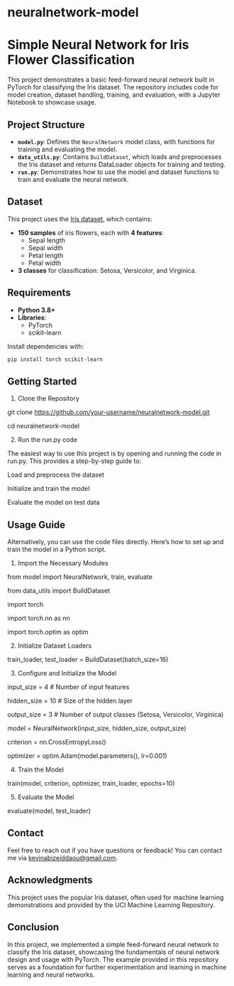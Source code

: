 # neuralnetwork-model


# Simple Neural Network for Iris Flower Classification

This project demonstrates a basic feed-forward neural network built in PyTorch for classifying the Iris dataset. The repository includes code for model creation, dataset handling, training, and evaluation, with a Jupyter Notebook to showcase usage.



## Project Structure

- **`model.py`**: Defines the `NeuralNetwork` model class, with functions for training and evaluating the model.
- **`data_utils.py`**: Contains `BuildDataset`, which loads and preprocesses the Iris dataset and returns DataLoader objects for training and testing.
- **`run.py`**: Demonstrates how to use the model and dataset functions to train and evaluate the neural network.



## Dataset

This project uses the [Iris dataset](https://archive.ics.uci.edu/ml/datasets/Iris), which contains:
- **150 samples** of iris flowers, each with **4 features**:
  - Sepal length
  - Sepal width
  - Petal length
  - Petal width
- **3 classes** for classification: Setosa, Versicolor, and Virginica.



##  Requirements

- **Python 3.8+**
- **Libraries**:
  - PyTorch
  - scikit-learn
  
Install dependencies with:
```bash
pip install torch scikit-learn

````

## Getting Started
1. Clone the Repository

git clone https://github.com/your-username/neuralnetwork-model.git

cd neuralnetwork-model

2. Run the run.py code
   
The easiest way to use this project is by opening and running the code in run.py. This provides a step-by-step guide to:

Load and preprocess the dataset

Initialize and train the model

Evaluate the model on test data

## Usage Guide

Alternatively, you can use the code files directly. Here’s how to set up and train the model in a Python script.

1. Import the Necessary Modules

from model import NeuralNetwork, train, evaluate

from data_utils import BuildDataset

import torch

import torch.nn as nn

import torch.optim as optim


2. Initialize Dataset Loaders

train_loader, test_loader = BuildDataset(batch_size=16)


3. Configure and Initialize the Model

input_size = 4       # Number of input features

hidden_size = 10     # Size of the hidden layer

output_size = 3      # Number of output classes (Setosa, Versicolor, Virginica)

model = NeuralNetwork(input_size, hidden_size, output_size)

criterion = nn.CrossEntropyLoss()

optimizer = optim.Adam(model.parameters(), lr=0.001)


4. Train the Model

train(model, criterion, optimizer, train_loader, epochs=10)

5. Evaluate the Model

evaluate(model, test_loader)


## Contact

Feel free to reach out if you have questions or feedback! You can contact me via kevinabizeiddaou@gmail.com.

## Acknowledgments
This project uses the popular Iris dataset, often used for machine learning demonstrations and provided by the UCI Machine Learning Repository.

## Conclusion
In this project, we implemented a simple feed-forward neural network to classify the Iris dataset, showcasing the fundamentals of neural network design and usage with PyTorch. The example provided in this repository serves as a foundation for further experimentation and learning in machine learning and neural networks.

